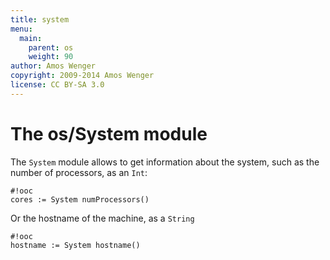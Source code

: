 ```yaml
---
title: system
menu:
  main:
    parent: os
    weight: 90
author: Amos Wenger
copyright: 2009-2014 Amos Wenger
license: CC BY-SA 3.0
---
```


# The os/System module

The `System` module allows to get information about the system, such
as the number of processors, as an `Int`:

    #!ooc
    cores := System numProcessors()

Or the hostname of the machine, as a `String`

    #!ooc
    hostname := System hostname()
